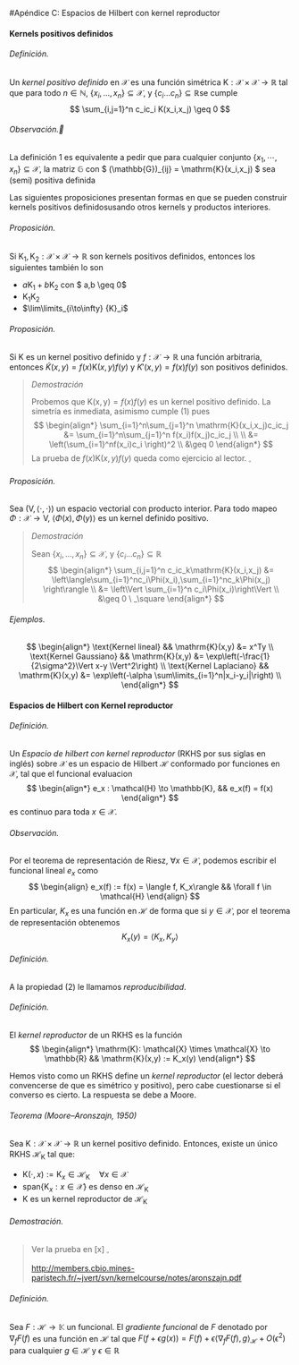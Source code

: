 #Apéndice C: Espacios de Hilbert con kernel reproductor 

#### Kernels positivos definidos

###### Definición.

Un *kernel positivo definido* en $\mathcal{X}​$ es una función simétrica $\mathrm{K}: \mathcal{X} \times \mathcal{X} \to \mathbb{R}​$ tal que para todo $n \in \mathbb{N}​$, $\{x_i,\dots,x_n\} \subseteq \mathcal{X}​$, y $\{c_i ... c_n \} \subseteq \mathbb{R}​$ se cumple
$$
\sum_{i,j=1}^n c_ic_i K(x_i,x_j) \geq 0
$$

###### Observación.

La definición 1 es equivalente a pedir que para cualquier conjunto $\{x_1, \cdots , x_n\}\subseteq\mathcal{X}$, la matriz $\mathbb{G}$ con $ (\mathbb{G})_{ij} = \mathrm{K}(x_i,x_j) $ sea (semi) positiva definida

Las siguientes proposiciones presentan formas en que se pueden construir kernels positivos definidosusando otros kernels y productos interiores.

###### Proposición.

Si $\mathrm{K}_1, \mathrm{K}_2 : \mathcal{X} \times \mathcal{X} \to \mathbb{R}$ son kernels positivos definidos, entonces los siguientes también lo son

- $a\mathrm{K}_1 + b\mathrm{K}_2$ con $ a,b \geq 0$
- $\mathrm{K}_1\mathrm{K}_2$
- $\lim\limits_{i\to\infty}  {K}_i$

###### Proposición.

Si $\mathrm{K}$ es un kernel positivo definido y $f:\mathcal{X} \to \mathbb{R}$ una función arbitraria, entonces $\tilde{K}(x,y)=f(x) \mathrm{K}(x,y)f(y)$ y  $K'(x,y)=f(x)f(y)$ son positivos definidos.

> *Demostración*
>
> Probemos que $\mathrm{K(x,y)} = f(x)f(y)$ es un kernel positivo definido. La simetría es inmediata, asimismo cumple $(1)$ pues
> $$
> \begin{align*}
> \sum_{i=1}^n\sum_{j=1}^n \mathrm{K}(x_i,x_j)c_ic_j &= \sum_{i=1}^n\sum_{j=1}^n f(x_i)f(x_j)c_ic_j \\ \\
> &= \left(\sum_{i=1}^nf(x_i)c_i \right)^2 \\
> &\geq 0 
> \end{align*}
> $$
> La prueba de $f(x) \mathrm{K}(x,y)f(y)$ queda como ejercicio al lector. $_\square$ 

###### Proposición.

Sea $(\mathrm{V} , \langle\cdot,\cdot\rangle)$ un espacio vectorial con producto interior. Para todo mapeo $\Phi : \mathcal{X} \to \mathrm{V}$, $\langle\Phi(x),\Phi(y)\rangle$ es un kernel definido positivo.

> *Demostración*
>
> Sean $\{x_i,\dots,x_n\} \subseteq \mathcal{X}$, y $\{c_i ... c_n \} \subseteq \mathbb{R}$
> $$
> \begin{align*}
> \sum_{i,j=1}^n c_ic_k\mathrm{K}(x_i,x_j) &= \left\langle\sum_{i=1}^nc_i\Phi(x_i),\sum_{i=1}^nc_k\Phi(x_j) \right\rangle \\
> &= \left\Vert \sum_{i=1}^n c_i\Phi(x_i)\right\Vert \\
> &\geq 0 \ _\square
> \end{align*}
> $$
>

###### Ejemplos.

$$
\begin{align*}
\text{Kernel lineal} && \mathrm{K}(x,y) &= x^Ty  \\
\text{Kernel Gaussiano} && \mathrm{K}(x,y) &= \exp\left(-\frac{1}{2\sigma^2}\Vert x-y \Vert^2\right)  \\
\text{Kernel Laplaciano} && \mathrm{K}(x,y) &= \exp\left(-\alpha \sum\limits_{i=1}^n|x_i-y_i|\right) \\
\end{align*}
$$

#### Espacios de Hilbert con Kernel reproductor

###### Definición.

Un *Espacio de hilbert con kernel reproductor* (RKHS por sus siglas en inglés) sobre $\mathcal{X}$ es un espacio de Hilbert $\mathcal{H}$ conformado por funciones en $\mathcal{X}$, tal que el funcional evaluacion
$$
\begin{align*}
e_x : \mathcal{H} \to \mathbb{K}, && e_x(f) = f(x)
\end{align*}
$$
es continuo para toda $x \in \mathcal{X}$.

###### Observación.

Por el teorema de representación de Riesz, $\forall x \in \mathcal{X}$, podemos escribir el funcional lineal $e_x$ como
$$
\begin{align}
e_x(f) := f(x) = \langle f, K_x\rangle && \forall f \in \mathcal{H}
\end{align}
$$
En particular, $K_x$ es una función en $\mathcal{H}$ de forma que si $y\in\mathcal{X}$, por el teorema de representación obtenemos
$$
K_x(y) = \langle K_x, K_y \rangle
$$
###### Definición.

A la propiedad $(2)$ le llamamos *reproducibilidad*. 

###### Definición.

El *kernel reproductor* de un RKHS es la función
$$
\begin{align*}
\mathrm{K}: \mathcal{X} \times \mathcal{X} \to \mathbb{R} && \mathrm{K}(x,y) := K_x(y)
\end{align*}
$$

Hemos visto como un RKHS define un *kernel reproductor* (el lector deberá convencerse de que es simétrico y positivo), pero cabe cuestionarse si el converso es cierto. La respuesta se debe a Moore.

###### Teorema (Moore–Aronszajn, 1950)

Sea $\mathrm{K}: \mathcal{X} \times \mathcal{X} \to \mathbb{R}$ un kernel positivo definido. Entonces, existe un único RKHS $\mathcal{H}_\mathrm{K}$ tal que:

- $\mathrm{K}(\cdot,x):=\mathrm{K}_x \in \mathcal{H}_\mathrm{K} \quad \forall x \in \mathcal{X}$
- $\mathrm{span}\{\mathrm{K}_x: x \in \mathcal{X}\}$ es denso en $\mathcal{H}_\mathrm{K}$
- $\mathrm{K}$ es un kernel reproductor de $\mathcal{H}_\mathrm{K}$

###### Demostración.

> Ver la prueba en [x] $_\square$
>
> http://members.cbio.mines-paristech.fr/~jvert/svn/kernelcourse/notes/aronszajn.pdf

###### Definición.

Sea  $F : \mathcal{H} \to \mathbb{K}$ un funcional. El *gradiente funcional* de $F$ denotado por $\nabla_f F(f)$ es una función en $\mathcal{H}$ tal que $F(f + \epsilon g(x)) = F(f) + \epsilon\langle \nabla_f F(f),g\rangle_{\mathcal{H}} + O(\epsilon^2)$ para cualquier $g \in \mathcal{H}$ y $\epsilon \in \mathbb{R}$

